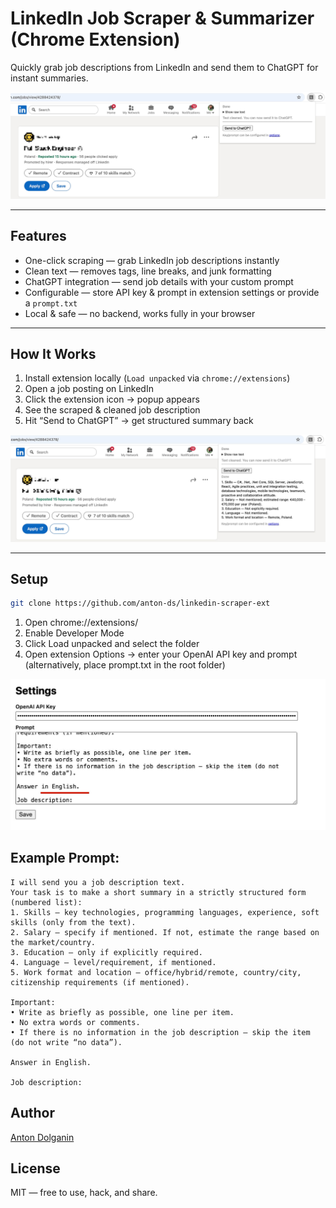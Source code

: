 # LinkedIn Job Scraper & Summarizer (Chrome Extension)

Quickly grab job descriptions from LinkedIn and send them to ChatGPT for instant summaries.

![popup-scraped.jpg](readme/popup-scraped.jpg)

---

## Features
- One-click scraping — grab LinkedIn job descriptions instantly
- Clean text — removes tags, line breaks, and junk formatting
- ChatGPT integration — send job details with your custom prompt
- Configurable — store API key & prompt in extension settings or provide a `prompt.txt`
- Local & safe — no backend, works fully in your browser  

---

## How It Works
1. Install extension locally (`Load unpacked` via `chrome://extensions`)
2. Open a job posting on LinkedIn
3. Click the extension icon → popup appears
4. See the scraped & cleaned job description
5. Hit “Send to ChatGPT” → get structured summary back  

![popup-summary.jpg](readme/popup-summary.jpg)

---

## Setup

```bash
git clone https://github.com/anton-ds/linkedin-scraper-ext
```

1.	Open chrome://extensions/
2.	Enable Developer Mode
3.	Click Load unpacked and select the folder
4.	Open extension Options → enter your OpenAI API key and prompt (alternatively, place prompt.txt in the root folder)

![options.jpg](readme/options.jpg)

## Example Prompt:

```text
I will send you a job description text.
Your task is to make a short summary in a strictly structured form (numbered list):
1. Skills — key technologies, programming languages, experience, soft skills (only from the text).
2. Salary — specify if mentioned. If not, estimate the range based on the market/country.
3. Education — only if explicitly required.
4. Language — level/requirement, if mentioned.
5. Work format and location — office/hybrid/remote, country/city, citizenship requirements (if mentioned).

Important:
• Write as briefly as possible, one line per item.
• No extra words or comments.
• If there is no information in the job description — skip the item (do not write “no data”).

Answer in English.

Job description:
```

## Author

[Anton Dolganin](https://www.linkedin.com/in/antonds/)

## License

MIT — free to use, hack, and share.
